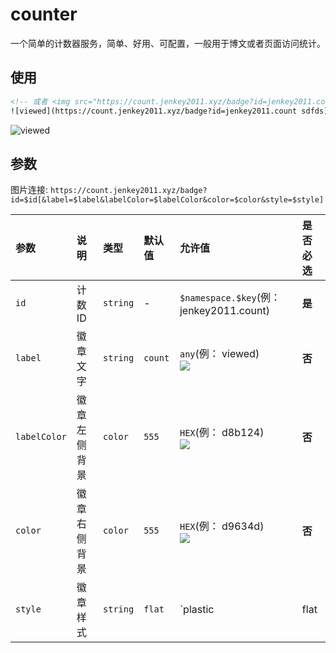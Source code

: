# counter

一个简单的计数器服务，简单、好用、可配置，一般用于博文或者页面访问统计。

## 使用

```html
<!-- 或者 <img src="https://count.jenkey2011.xyz/badge?id=jenkey2011.count"> -->
![viewed](https://count.jenkey2011.xyz/badge?id=jenkey2011.count sdfds)
```
![viewed](https://count.jenkey2011.xyz/badge?id=jenkey2011.count)

## 参数

图片连接: `https://count.jenkey2011.xyz/badge?id=$id[&label=$label&labelColor=$labelColor&color=$color&style=$style]`

|  参数 |  说明 | 类型 | 默认值 | 允许值 | 是否必选
| :------------ | :------------ |:------------ |:------------ |:------------ | :------------ |
| `id` | 计数ID  | `string`  | - | `$namespace.$key`(例： jenkey2011.count)  |  **是** |
| `label` | 徽章文字  | `string` | `count` | `any`(例： viewed) <br/>![](https://count.jenkey2011.xyz/badge?id=jenkey2011.count&label=viewed) | **否** |
| `labelColor` | 徽章左侧背景  | `color`  | `555`  | `HEX`(例： d8b124)  <br/>![](https://count.jenkey2011.xyz/badge?id=jenkey2011.count&labelColor=d8b124)| **否** |
| `color` | 徽章右侧背景 | `color`  | `555`  | `HEX`(例： d9634d) <br/>![](https://count.jenkey2011.xyz/badge?id=jenkey2011.count&color=d9634d)| **否** |
| `style` | 徽章样式  | `string`  | `flat`  | `plastic | flat | flat-square | for-the-badge | social` (例： for-the-badge) <br/>![](https://count.jenkey2011.xyz/badge?id=jenkey2011.count&style=for-the-badge) | **否** |